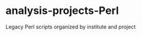 analysis-projects-Perl
======================

Legacy Perl scripts organized by institute and project
